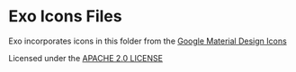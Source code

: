 # Exo Icons Files

Exo incorporates icons in this folder from the [Google Material Design Icons](https://fonts.google.com/icons?selected=Material+Icons)

Licensed under the [APACHE 2.0 LICENSE](https://github.com/google/material-design-icons/blob/master/LICENSE)